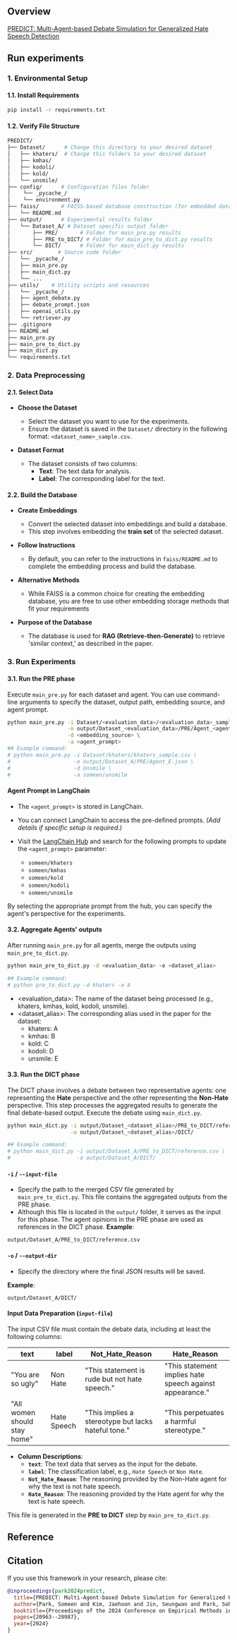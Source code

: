 ## Overview
[PREDICT: Multi-Agent-based Debate Simulation for Generalized Hate Speech Detection](https://aclanthology.org/2024.emnlp-main.1166/)

## Run experiments
### 1. Environmental Setup
#### 1.1. Install Requirements
```bash
pip install -r requirements.txt
```
#### 1.2. Verify File Structure
```bash
PREDICT/
├── Dataset/      # Change this directory to your desired dataset
│   ├── khaters/  # Change this folders to your desired dataset
│   ├── kmhas/
│   ├── kodoli/
│   ├── kold/
│   └── unsmile/
├── config/      # Configuration files folder
│    └── _pycache_/
│    └── environment.py
├── faiss/       # FAISS-based database construction (for embedded database construction)
│   └── README.md
├── output/      # Experimental results folder
│   └── Dataset_A/ # Dataset specific output folder
│       ├── PRE/       # Folder for main_pre.py results
│       ├── PRE_to_DICT/ # Folder for main_pre_to_dict.py results
│       └── DICT/      # Folder for main_dict.py results
├── src/        # Source code folder
│   └── _pycache_/
│   ├── main_pre.py
│   ├── main_dict.py
│   └── ...
├── utils/    # Utility scripts and resources
│   └── _pycache_/
│   ├── agent_debate.py
│   ├── debate_prompt.json
│   ├── openai_utils.py
│   └── retriever.py
├── .gitignore
├── README.md
├── main_pre.py
├── main_pre_to_dict.py
├── main_dict.py
└── requirements.txt
```
### 2. Data Preprocessing
#### 2.1. Select Data
- **Choose the Dataset**  
   - Select the dataset you want to use for the experiments.
   - Ensure the dataset is saved in the `Dataset/` directory in the following format: `<dataset_name>_sample.csv`.

- **Dataset Format**  
   - The dataset consists of two columns:
     - **Text**: The text data for analysis.
     - **Label**: The corresponding label for the text.

#### 2.2. Build the Database
- **Create Embeddings**  
   - Convert the selected dataset into embeddings and build a database.
   - This step involves embedding the **train set** of the selected dataset.

- **Follow Instructions**  
   - By default, you can refer to the instructions in `faiss/README.md` to complete the embedding process and build the database.

- **Alternative Methods**  
   - While FAISS is a common choice for creating the embedding database, you are free to use other embedding storage methods that fit your requirements

- **Purpose of the Database**  
   - The database is used for **RAG (Retrieve-then-Generate)** to retrieve 'similar context,' as described in the paper.

### 3. Run Experiments
#### 3.1. Run the PRE phase
Execute `main_pre.py` for each dataset and agent. You can use command-line arguments to specify the dataset, output path, embedding source, and agent prompt.
```bash
python main_pre.py -i Dataset/<evaluation_data>/<evaluation_data>_sample.csv \
                   -o output/Dataset_<evaluation_data>/PRE/Agent_<agent_name>.json \
                   -d <embedding_source> \
                   -a <agent_prompt>
## Example command:
# python main_pre.py -i Dataset/khaters/khaters_sample.csv \
#                    -o output/Dataset_A/PRE/Agent_E.json \
#                    -d Unsmile \
#                    -a someen/unsmile
```
#### Agent Prompt in LangChain

- The `<agent_prompt>` is stored in LangChain.
- You can connect LangChain to access the pre-defined prompts. *(Add details if specific setup is required.)*
- Visit the [LangChain Hub](https://smith.langchain.com/hub?organizationId=f1542bb4-2843-5b16-80f0-dd1d85524b88) and search for the following prompts to update the `<agent_prompt>` parameter:

  - `someen/khaters`
  - `someen/kmhas`
  - `someen/kold`
  - `someen/kodoli`
  - `someen/unsmile`

By selecting the appropriate prompt from the hub, you can specify the agent's perspective for the experiments.

#### 3.2. Aggregate Agents' outputs
After running `main_pre.py` for all agents, merge the outputs using `main_pre_to_dict.py`.
```bash
python main_pre_to_dict.py -d <evaluation_data> -e <dataset_alias>

## Example command:
# python pre_to_dict.py -d khaters -e A
```
- <evaluation_data>: The name of the dataset being processed (e.g., khaters, kmhas, kold, kodoli, unsmile).
- <dataset_alias>: The corresponding alias used in the paper for the dataset:
  - khaters: A
  - kmhas: B
  - kold: C
  - kodoli: D
  - unsmile: E

#### 3.3. Run the DICT phase
The DICT phase involves a debate between two representative agents: one representing the **Hate** perspective and the other representing the **Non-Hate** perspective. This step processes the aggregated results to generate the final debate-based output. Execute the debate using `main_dict.py`.
```bash
python main_dict.py -i output/Dataset_<dataset_alias>/PRE_to_DICT/reference.csv \
                    -o output/Dataset_<dataset_alias>/DICT/

## Example command:
# python main_dict.py -i output/Dataset_A/PRE_to_DICT/reference.csv \
#                     -o output/Dataset_A/DICT/
```
#### `-i` / `--input-file`
- Specify the path to the merged CSV file generated by `main_pre_to_dict.py`. This file contains the aggregated outputs from the PRE phase.
- Although this file is located in the `output/` folder, it serves as the input for this phase. The agent opinions in the PRE phase are used as references in the DICT phase.
**Example**:  
```plaintext
output/Dataset_A/PRE_to_DICT/reference.csv
```

#### `-o` / `--output-dir`
- Specify the directory where the final JSON results will be saved.

**Example**:  
```plaintext
output/Dataset_A/DICT/
```
#### Input Data Preparation (`input-file`)

The input CSV file must contain the debate data, including at least the following columns:

| **text**                   | **label**    | **Not_Hate_Reason**                              | **Hate_Reason**                              |
|----------------------------|--------------|--------------------------------------------------|----------------------------------------------|
| "You are so ugly"          | Non Hate     | "This statement is rude but not hate speech."    | "This statement implies hate speech against appearance." |
| "All women should stay home" | Hate Speech | "This implies a stereotype but lacks hateful tone." | "This perpetuates a harmful stereotype." |

- **Column Descriptions**:
  - **`text`**: The text data that serves as the input for the debate.
  - **`label`**: The classification label, e.g., `Hate Speech` or `Non Hate`.
  - **`Not_Hate_Reason`**: The reasoning provided by the Non-Hate agent for why the text is not hate speech.
  - **`Hate_Reason`**: The reasoning provided by the Hate agent for why the text is hate speech.

This file is generated in the **PRE to DICT** step by `main_pre_to_dict.py`.


## Reference
## Citation
If you use this framework in your research, please cite:
```bibtex
@inproceedings{park2024predict,
  title={PREDICT: Multi-Agent-based Debate Simulation for Generalized Hate Speech Detection},
  author={Park, Someen and Kim, Jaehoon and Jin, Seungwan and Park, Sohyun and Han, Kyungsik},
  booktitle={Proceedings of the 2024 Conference on Empirical Methods in Natural Language Processing},
  pages={20963--20987},
  year={2024}
}
```
